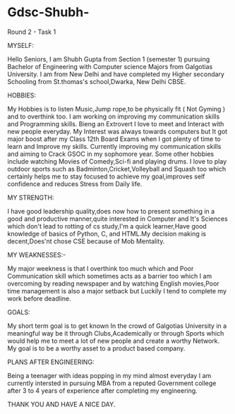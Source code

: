 # Gdsc-Shubh-
Round 2 - Task 1

MYSELF:

Hello Seniors, I am Shubh Gupta from Section 1 (semester 1) pursuing Bachelor of Engineering with Computer science Majors from Galgotias University.
I am from New Delhi and have completed my Higher secondary Schooling from St.thomas's school,Dwarka, New Delhi CBSE.

HOBBIES:

My Hobbies is to listen Music,Jump rope,to be physically fit ( Not Gyming ) and to overthink too.
I am working on improving my communication skills and Programming skills.
Bieng an Extrovert I love to meet and Interact with new people everyday.
My Interest was always towards computers but It got major boost after my Class 12th Board Exams when I got plenty of time to learn and Improve my skills.
Currently improving my communication skills and aiming to Crack GSOC in my sophomore year.
Some other hobbies include watching Movies of Comedy,Sci-fi and playing drums.
I love to play outdoor sports such as Badminton,Cricket,Volleyball and Squash too which certainly helps me to stay focused to achieve my goal,improves self confidence and reduces Stress from Daily life.

MY STRENGTH:

I have good leadership quality,does now how to present something in a good and productive manner,quite interested in Computer and It's Sciences which don't lead to rotting of cs study,I'm a quick learner,Have good knowledge of basics of Python, C, and HTML.My decision making is decent,Does'nt chose CSE because of Mob Mentality.

MY WEAKNESSES:-

My major weekness is that I overthink too much which and Poor Communication skill which sometimes acts as a barrier too which I am overcoming by reading newspaper and by watching English movies,Poor time management is also a major setback but Luckily I tend to complete my work before deadline.

GOALS:

My short term goal is to get known In the crowd of Galgotias University in a meaningful way be it through Clubs,Academically or through Sports which would help me to meet a lot of new people and create a worthy Network. 
My goal is to be a worthy asset to a product based company.

PLANS AFTER ENGINEERING:

Being a teenager with ideas popping in my mind almost everyday I am currently intersted in pursuing MBA from a reputed Government college after 3 to 4 years of experience after completing my engineering.

THANK YOU AND HAVE A NICE DAY.

